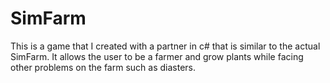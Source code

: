 # SimFarm
This is a game that I created with a partner in c# that is similar to the actual SimFarm. 
It allows the user to be a farmer and grow plants while facing other problems on the farm such as diasters.
